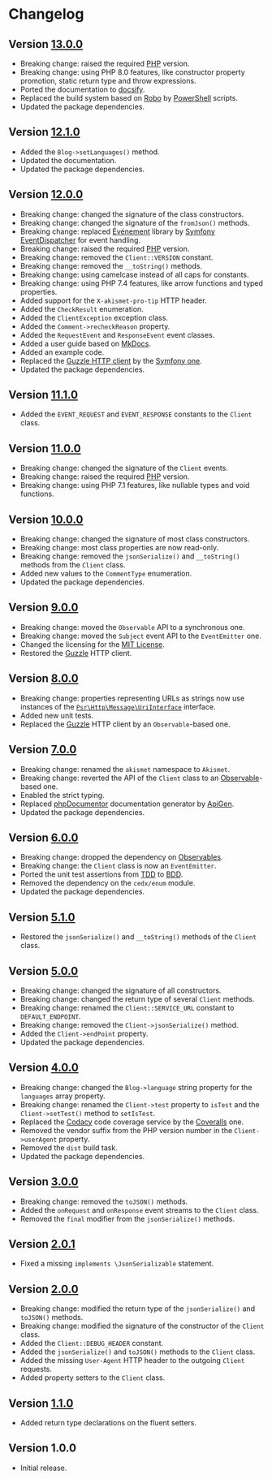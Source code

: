 # Changelog

## Version [13.0.0](https://git.belin.io/cedx/akismet.php/compare/v12.1.0...v13.0.0)
- Breaking change: raised the required [PHP](https://www.php.net) version.
- Breaking change: using PHP 8.0 features, like constructor property promotion, static return type and throw expressions.
- Ported the documentation to [docsify](https://docsify.js.org).
- Replaced the build system based on [Robo](https://robo.li) by [PowerShell](https://docs.microsoft.com/en-us/powershell) scripts.
- Updated the package dependencies.

## Version [12.1.0](https://git.belin.io/cedx/akismet.php/compare/v12.0.0...v12.1.0)
- Added the `Blog->setLanguages()` method.
- Updated the documentation.
- Updated the package dependencies.

## Version [12.0.0](https://git.belin.io/cedx/akismet.php/compare/v11.1.0...v12.0.0)
- Breaking change: changed the signature of the class constructors.
- Breaking change: changed the signature of the `fromJson()` methods.
- Breaking change: replaced [Événement](https://github.com/igorw/evenement) library by [Symfony EventDispatcher](https://symfony.com/doc/current/components/event_dispatcher.html) for event handling.
- Breaking change: raised the required [PHP](https://www.php.net) version.
- Breaking change: removed the `Client::VERSION` constant.
- Breaking change: removed the `__toString()` methods.
- Breaking change: using camelcase instead of all caps for constants.
- Breaking change: using PHP 7.4 features, like arrow functions and typed properties.
- Added support for the `X-akismet-pro-tip` HTTP header.
- Added the `CheckResult` enumeration.
- Added the `ClientException` exception class.
- Added the `Comment->recheckReason` property.
- Added the `RequestEvent` and `ResponseEvent` event classes.
- Added a user guide based on [MkDocs](http://www.mkdocs.org).
- Added an example code.
- Replaced the [Guzzle HTTP client](http://docs.guzzlephp.org) by the [Symfony one](https://symfony.com/doc/current/components/http_client.html).
- Updated the package dependencies.

## Version [11.1.0](https://git.belin.io/cedx/akismet.php/compare/v11.0.0...v11.1.0)
- Added the `EVENT_REQUEST` and `EVENT_RESPONSE` constants to the `Client` class.

## Version [11.0.0](https://git.belin.io/cedx/akismet.php/compare/v10.0.0...v11.0.0)
- Breaking change: changed the signature of the `Client` events.
- Breaking change: raised the required [PHP](https://www.php.net) version.
- Breaking change: using PHP 7.1 features, like nullable types and void functions.

## Version [10.0.0](https://git.belin.io/cedx/akismet.php/compare/v9.0.0...v10.0.0)
- Breaking change: changed the signature of most class constructors.
- Breaking change: most class properties are now read-only.
- Breaking change: removed the `jsonSerialize()` and `__toString()` methods from the `Client` class.
- Added new values to the `CommentType` enumeration.
- Updated the package dependencies.

## Version [9.0.0](https://git.belin.io/cedx/akismet.php/compare/v8.0.0...v9.0.0)
- Breaking change: moved the `Observable` API to a synchronous one.
- Breaking change: moved the `Subject` event API to the `EventEmitter` one.
- Changed the licensing for the [MIT License](https://opensource.org/licenses/MIT).
- Restored the [Guzzle](http://docs.guzzlephp.org) HTTP client.

## Version [8.0.0](https://git.belin.io/cedx/akismet.php/compare/v7.0.0...v8.0.0)
- Breaking change: properties representing URLs as strings now use instances of the [`Psr\Http\Message\UriInterface`](http://www.php-fig.org/psr/psr-7/#35-psrhttpmessageuriinterface) interface.
- Added new unit tests.
- Replaced the [Guzzle](http://docs.guzzlephp.org) HTTP client by an `Observable`-based one.

## Version [7.0.0](https://git.belin.io/cedx/akismet.php/compare/v6.0.0...v7.0.0)
- Breaking change: renamed the `akismet` namespace to `Akismet`.
- Breaking change: reverted the API of the `Client` class to an [Observable](http://reactivex.io/intro.html)-based one.
- Enabled the strict typing.
- Replaced [phpDocumentor](https://www.phpdoc.org) documentation generator by [ApiGen](https://github.com/ApiGen/ApiGen).
- Updated the package dependencies.

## Version [6.0.0](https://git.belin.io/cedx/akismet.php/compare/v5.1.0...v6.0.0)
- Breaking change: dropped the dependency on [Observables](http://reactivex.io/intro.html).
- Breaking change: the `Client` class is now an `EventEmitter`.
- Ported the unit test assertions from [TDD](https://en.wikipedia.org/wiki/Test-driven_development) to [BDD](https://en.wikipedia.org/wiki/Behavior-driven_development).
- Removed the dependency on the `cedx/enum` module.
- Updated the package dependencies.

## Version [5.1.0](https://git.belin.io/cedx/akismet.php/compare/v5.0.0...v5.1.0)
- Restored the `jsonSerialize()` and `__toString()` methods of the `Client` class.

## Version [5.0.0](https://git.belin.io/cedx/akismet.php/compare/v4.0.0...v5.0.0)
- Breaking change: changed the signature of all constructors.
- Breaking change: changed the return type of several `Client` methods.
- Breaking change: renamed the `Client::SERVICE_URL` constant to `DEFAULT_ENDPOINT`.
- Breaking change: removed the `Client->jsonSerialize()` method.
- Added the `Client->endPoint` property.
- Updated the package dependencies.

## Version [4.0.0](https://git.belin.io/cedx/akismet.php/compare/v3.0.0...v4.0.0)
- Breaking change: changed the `Blog->language` string property for the `languages` array property.
- Breaking change: renamed the `Client->test` property to `isTest` and the `Client->setTest()` method to `setIsTest`.
- Replaced the [Codacy](https://www.codacy.com) code coverage service by the [Coveralls](https://coveralls.io) one.
- Removed the vendor suffix from the PHP version number in the `Client->userAgent` property.
- Removed the `dist` build task.
- Updated the package dependencies.

## Version [3.0.0](https://git.belin.io/cedx/akismet.php/compare/v2.0.1...v3.0.0)
- Breaking change: removed the `toJSON()` methods.
- Added the `onRequest` and `onResponse` event streams to the `Client` class.
- Removed the `final` modifier from the `jsonSerialize()` methods.

## Version [2.0.1](https://git.belin.io/cedx/akismet.php/compare/v2.0.0...v2.0.1)
- Fixed a missing `implements \JsonSerializable` statement.

## Version [2.0.0](https://git.belin.io/cedx/akismet.php/compare/v1.1.0...v2.0.0)
- Breaking change: modified the return type of the `jsonSerialize()` and `toJSON()` methods.
- Breaking change: modified the signature of the constructor of the `Client` class.
- Added the `Client::DEBUG_HEADER` constant.
- Added the `jsonSerialize()` and `toJSON()` methods to the `Client` class.
- Added the missing `User-Agent` HTTP header to the outgoing `Client` requests.
- Added property setters to the `Client` class.

## Version [1.1.0](https://git.belin.io/cedx/akismet.php/compare/v1.0.0...v1.1.0)
- Added return type declarations on the fluent setters.

## Version 1.0.0
- Initial release.
